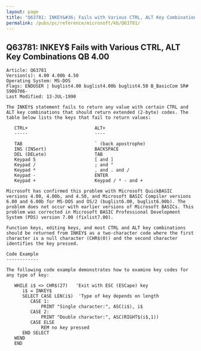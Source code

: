 ```yaml
---
layout: page
title: "Q63781: INKEY&#36; Fails with Various CTRL, ALT Key Combinations QB 4.00"
permalink: /pubs/pc/reference/microsoft/kb/Q63781/
---
```


## Q63781: INKEY&#36; Fails with Various CTRL, ALT Key Combinations QB 4.00

	Article: Q63781
	Version(s): 4.00 4.00b 4.50
	Operating System: MS-DOS
	Flags: ENDUSER | buglist4.00 buglist4.00b buglist4.50 B_BasicCom SR# S900706-
	Last Modified: 13-JUL-1990
	
	The INKEY$ statement fails to return any value with certain CTRL and
	ALT key combinations that should return extended (2-byte) codes. The
	table below lists the keys that fail to return values:
	
	   CTRL+                         ALT+
	   -----                         ----
	
	   TAB                           ` (back apostrophe)
	   INS (INSert)                  BACKSPACE
	   DEL (DELete)                  TAB
	   Keypad 5                      [ and ]
	   Keypad /                      ; and "
	   Keypad *                      , and . and /
	   Keypad -                      ENTER
	   Keypad +                      Keypad / * - and +
	
	Microsoft has confirmed this problem with Microsoft QuickBASIC
	versions 4.00, 4.00b, and 4.50, and Microsoft BASIC Compiler versions
	6.00 and 6.00b for MS-DOS and OS/2 (buglist6.00, buglist6.00b). The
	problem does not occur with earlier versions of Microsoft BASICs. This
	problem was corrected in Microsoft BASIC Professional Development
	System (PDS) version 7.00 (fixlist7.00).
	
	Function keys, editing keys, and most CTRL and ALT key combinations
	should be returned from INKEY$ as a two-character code where the first
	character is a null character (CHR$(0)) and the second character
	identifies the key pressed.
	
	Code Example
	------------
	
	The following code example demonstrates how to examine key codes for
	any type of key:
	
	   WHILE i$ <> CHR$(27)   'Exit with ESC (ESCape) key
	      i$ = INKEY$
	      SELECT CASE LEN(i$)  'Type of key depends on length
	         CASE 1:
	             PRINT "Single character:", ASC(i$), i$
	         CASE 2:
	             PRINT "Double character:", ASC(RIGHT$(i$,1))
	         CASE ELSE
	             REM no key pressed
	      END SELECT
	   WEND
	   END
